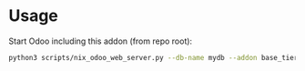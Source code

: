 # Usage

Start Odoo including this addon (from repo root):

```bash
python3 scripts/nix_odoo_web_server.py --db-name mydb --addon base_tier_validation_formula
```
